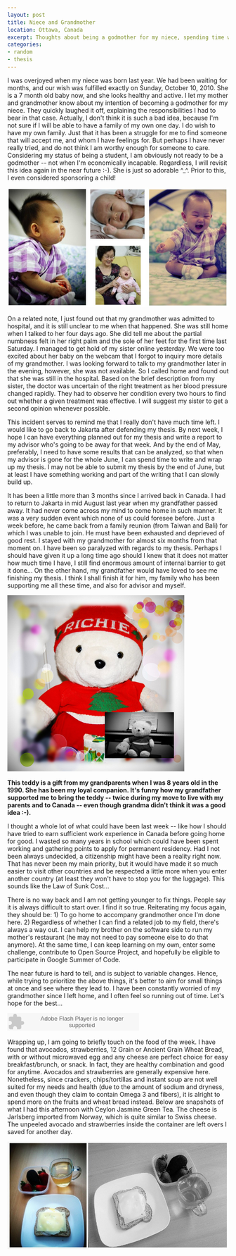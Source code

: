 ```yaml
---
layout: post
title: Niece and Grandmother
location: Ottawa, Canada
excerpt: Thoughts about being a godmother for my niece, spending time with grandmother.
categories:
- random
- thesis
---
```


I was overjoyed when my niece was born last year. We had been waiting for months, and our wish was fulfilled exactly on Sunday, October 10, 2010. She is a 7 month old baby now, and she looks healthy and active. I let my mother and grandmother know about my intention of becoming a godmother for my niece. They quickly laughed it off, explaining the responsibilities I had to bear in that case. Actually, I don't think it is such a bad idea, because I'm not sure if I will be able to have a family of my own one day. I do wish to have my own family. Just that it has been a struggle for me to find someone that will accept me, and whom I have feelings for. But perhaps I have never really tried, and do not think I am worthy enough for someone to care. Considering my status of being a student, I am obviously not ready to be a godmother -- not when I'm economically incapable. Regardless, I will revisit this idea again in the near future :-). She is just so adorable ^_^. Prior to this, I even considered sponsoring a child! 

![alt niece&grandma](/images/grandmother-niece.jpg "Grandmother and Niece") 

On a related note, I just found out that my grandmother was admitted to hospital, and it is still unclear to me when that happened. She was still home when I talked to her four days ago. She did tell me about the partial numbness felt in her right palm and the sole of her feet for the first time last Saturday. I managed to get hold of my sister online yesterday. We were too excited about her baby on the webcam that I forgot to inquiry more details of my grandmother. I was looking forward to talk to my grandmother later in the evening, however, she was not available. So I called home and found out that she was still in the hospital. Based on the brief description from my sister, the doctor was uncertain of the right treatment as her blood pressure changed rapidly. They had to observe her condition every two hours to find out whether a given treatment was effective. I will suggest my sister to get a second opinion whenever possible. 

This incident serves to remind me that I really don't have much time left. I would like to go back to Jakarta after defending my thesis. By next week, I hope I can have everything planned out for my thesis and write a report to my advisor who's going to be away for that week. And by the end of May, preferably, I need to have some results that can be analyzed, so that when my advisor is gone for the whole June, I can spend time to write and wrap up my thesis. I may not be able to submit my thesis by the end of June, but at least I have something working and part of the writing that I can slowly build up. 

It has been a little more than 3 months since I arrived back in Canada. I had to return to Jakarta in mid August last year when my grandfather passed away. It had never come across my mind to come home in such manner. It was a very sudden event which none of us could foresee before. Just a week before, he came back from a family reunion (from Taiwan and Bali) for which I was unable to join. He must have been exhausted and deprieved of good rest. I stayed with my grandmother for almost six months from that moment on. I have been so paralyzed with regards to my thesis. Perhaps I should have given it up a long time ago should I knew that it does not matter how much time I have, I still find enormous amount of internal barrier to get it done... On the other hand, my grandfather would have loved to see me finishing my thesis. I think I shall finish it for him, my family who has been supporting me all these time, and also for advisor and myself.

<div class="image_and_caption">
  <p><img src="/images/richie.png" alt="teddy" title="Teddy Bear Companion"/></p>
  <b>This teddy is a gift from my grandparents when I was 8 years old in the 1990. She has been my loyal companion. It's funny how my grandfather supported me to bring the teddy -- twice during my move to live with my parents and to Canada -- even though grandma didn't think it was a good idea :-).</b>
</div>

I thought a whole lot of what could have been last week -- like how I should have tried to earn sufficient work experience in Canada before going home for good. I wasted so many years in school which could have been spent working and gathering points to apply for permanent residency. Had I not been always undecided, a citizenship might have been a reality right now. That has never been my main priority, but it would have made it so much easier to visit other countries and be respected a little more when you enter another country (at least they won't have to stop you for the luggage). This sounds like the Law of Sunk Cost...

There is no way back and I am not getting younger to fix things. People say it is always difficult to start over. I find it so true. Reiterating my focus again, they should be: 1) To go home to accompany grandmother once I'm done here. 2) Regardless of whether I can find a related job to my field, there's always a way out. I can help my brother on the software side to run my mother's restaurant (he may not need to pay someone else to do that anymore). At the same time, I can keep learning on my own, enter some challenge, contribute to Open Source Project, and hopefully be eligible to participate in Google Summer of Code. 

The near future is hard to tell, and is subject to variable changes. Hence, while trying to prioritize the above things, it's better to aim for small things at once and see where they lead to. I have been constantly worried of my grandmother since I left home, and I often feel so running out of time. Let's hope for the best...

<p><object width="300" height="40"><param name="movie" value="http://grooveshark.com/songWidget.swf" /><param name="wmode" value="window" /><param name="allowScriptAccess" value="always" />
<param name="flashvars" value="hostname=cowbell.grooveshark.com&songIDs=30509069&style=grass&p=0" />
<embed src="http://grooveshark.com/songWidget.swf" type="application/x-shockwave-flash" width="300" height="40"
flashvars="hostname=cowbell.grooveshark.com&songIDs=30509069&style=grass&p=0" allowScriptAccess="always" wmode="window" /></object></p>

Wrapping up, I am going to briefly touch on the food of the week. I have found that avocados, strawberries, 12 Grain or Ancient Grain Wheat Bread, with or without microwaved egg and any cheese are perfect choice for easy breakfast/brunch, or snack. In fact, they are healthy combination and good for anytime. Avocados and strawberries are generally expensive here. Nonetheless, since crackers, chips/tortillas and instant soup are not well suited for my needs and health (due to the amount of sodium and dryness, and even though they claim to contain Omega 3 and fibers), it is alright to spend more on the fruits and wheat bread instead. Below are snapshots of what I had this afternoon with Ceylon Jasmine Green Tea. The cheese is Jarlsberg imported from Norway, which is quite similar to Swiss cheese. The unpeeled avocado and strawberries inside the container are left overs I saved for another day.

![alt food of the week](/images/comfort-food.jpg "Comfort Food") 
